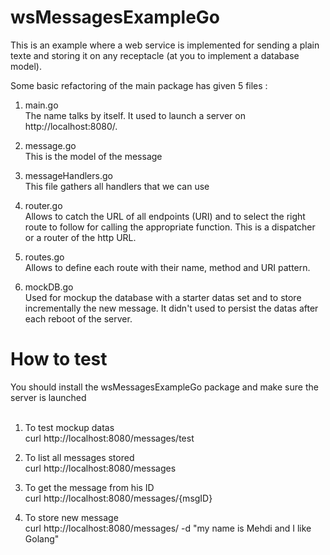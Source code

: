# wsMessagesExampleGo
This is an example where a web service is implemented for sending a plain texte and storing it on any receptacle (at you to implement a database model).

Some basic refactoring of the main package has given 5 files :

1. main.go <br>
The name talks by itself. It used to launch a server on http://localhost:8080/.

2. message.go <br>
This is the model of the message

3. messageHandlers.go <br>
This file gathers all handlers that we can use

4. router.go <br>
Allows to catch the URL of all endpoints (URI) and to select the right route to follow for calling the appropriate function. This is a dispatcher or a router of the http URL.

5. routes.go <br>
Allows to define each route with their name, method and URI pattern.

6. mockDB.go <br>
Used for mockup the database with a starter datas set and to store incrementally the new message. It didn't used to persist the datas after each reboot of the server.      

# How to test <br>
You should install the wsMessagesExampleGo package and make sure the server is launched<br><br>

1. To test mockup datas <br>
curl http://localhost:8080/messages/test

2. To list all messages stored <br>
curl http://localhost:8080/messages

3. To get the message from his ID <br>
curl http://localhost:8080/messages/{msgID}

4. To store new message <br>
curl http://localhost:8080/messages/ -d "my name is Mehdi and I like Golang"


